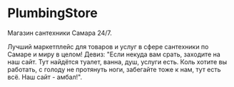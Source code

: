 # PlumbingStore
Магазин сантехники Самара 24/7.

Лучший маркетплейс для товаров и услуг в сфере сантехники по Самаре и миру в целом!
Девиз: "Если некуда вам срать, заходите на наш сайт. Тут найдётся туалет, ванна, душ, услуги есть.
Коль хотите вы работать, с голоду не протянуть ноги, забегайте тоже к нам, тут есть всё. Наш сайт - амбал!".
